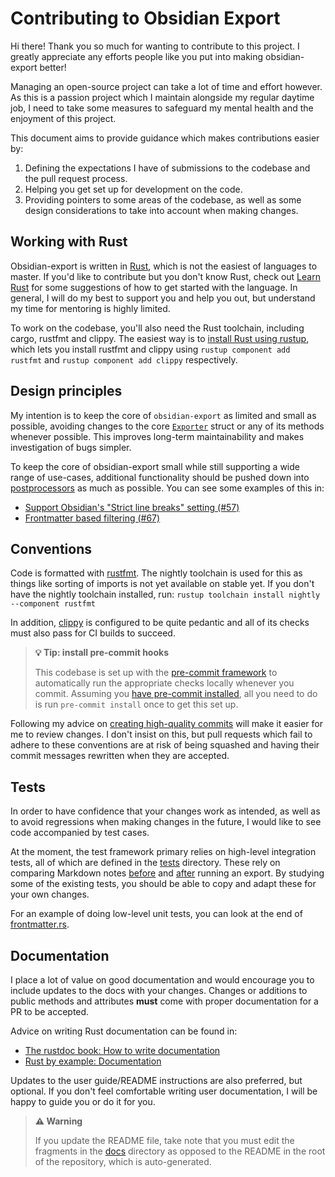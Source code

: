 # Contributing to Obsidian Export

Hi there!
Thank you so much for wanting to contribute to this project.
I greatly appreciate any efforts people like you put into making obsidian-export better!

Managing an open-source project can take a lot of time and effort however.
As this is a passion project which I maintain alongside my regular daytime job, I need to take some measures to safeguard my mental health and the enjoyment of this project.

This document aims to provide guidance which makes contributions easier by:

1. Defining the expectations I have of submissions to the codebase and the pull request process.
2. Helping you get set up for development on the code.
3. Providing pointers to some areas of the codebase, as well as some design considerations to take into account when making changes.

## Working with Rust

Obsidian-export is written in [Rust](https://www.rust-lang.org/), which is not the easiest of languages to master.
If you'd like to contribute but you don't know Rust, check out [Learn Rust](https://www.rust-lang.org/learn) for some suggestions of how to get started with the language.
In general, I will do my best to support you and help you out, but understand my time for mentoring is highly limited.

To work on the codebase, you'll also need the Rust toolchain, including cargo, rustfmt and clippy.
The easiest way is to [install Rust using rustup](https://www.rust-lang.org/tools/install), which lets you install rustfmt and clippy using `rustup component add rustfmt` and `rustup component add clippy` respectively.

## Design principles

My intention is to keep the core of `obsidian-export` as limited and small as possible, avoiding changes to the core [`Exporter`](https://docs.rs/obsidian-export/latest/obsidian_export/struct.Exporter.html) struct or any of its methods whenever possible.
This improves long-term maintainability and makes investigation of bugs simpler.

To keep the core of obsidian-export small while still supporting a wide range of use-cases, additional functionality should be pushed down into [postprocessors](https://docs.rs/obsidian-export/latest/obsidian_export/type.Postprocessor.html) as much as possible.
You can see some examples of this in:

- [Support Obsidian's "Strict line breaks" setting (#57)](https://github.com/zoni/obsidian-export/pull/57)
- [Frontmatter based filtering (#67)](https://github.com/zoni/obsidian-export/pull/67)

## Conventions

Code is formatted with [rustfmt](https://github.com/rust-lang/rustfmt).
The nightly toolchain is used for this as things like sorting of imports is not yet available on stable yet.
If you don't have the nightly toolchain installed, run: `rustup toolchain install nightly --component rustfmt`

In addition, [clippy](https://github.com/rust-lang/rust-clippy) is configured to be quite pedantic and all of its checks must also pass for CI builds to succeed.

> **💡 Tip: install pre-commit hooks**
>
> This codebase is set up with the [pre-commit framework](https://pre-commit.com/) to automatically run the appropriate checks locally whenever you commit.
> Assuming you [have pre-commit installed](https://pre-commit.com/#install), all you need to do is run `pre-commit install` once to get this set up.

Following my advice on [creating high-quality commits](https://nick.groenen.me/notes/high-quality-commits/) will make it easier for me to review changes.
I don't insist on this, but pull requests which fail to adhere to these conventions are at risk of being squashed and having their commit messages rewritten when they are accepted.

## Tests

In order to have confidence that your changes work as intended, as well as to avoid regressions when making changes in the future, I would like to see code accompanied by test cases.

At the moment, the test framework primary relies on high-level integration tests, all of which are defined in the [tests](tests/) directory.
These rely on comparing Markdown notes [before](tests/testdata/input) and [after](tests/testdata/expected) running an export.
By studying some of the existing tests, you should be able to copy and adapt these for your own changes.

For an example of doing low-level unit tests, you can look at the end of [frontmatter.rs](src/frontmatter.rs).

## Documentation

I place a lot of value on good documentation and would encourage you to include updates to the docs with your changes.
Changes or additions to public methods and attributes **must** come with proper documentation for a PR to be accepted.

Advice on writing Rust documentation can be found in:

- [The rustdoc book: How to write documentation](https://doc.rust-lang.org/rustdoc/how-to-write-documentation.html)
- [Rust by example: Documentation](https://doc.rust-lang.org/rust-by-example/meta/doc.html)

Updates to the user guide/README instructions are also preferred, but optional.
If you don't feel comfortable writing user documentation, I will be happy to guide you or do it for you.

> **⚠ Warning**
>
> If you update the README file, take note that you must edit the fragments in the [docs](docs/) directory as opposed to the README in the root of the repository, which is auto-generated.
